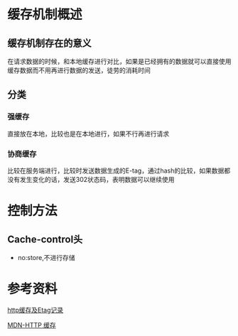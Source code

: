 # 缓存机制概述
## 缓存机制存在的意义
在请求数据的时候，和本地缓存进行对比，如果是已经拥有的数据就可以直接使用缓存数据而不用再进行数据的发送，徒劳的消耗时间
## 分类
### 强缓存
直接放在本地，比较也是在本地进行，如果不行再进行请求
### 协商缓存
比较在服务端进行，比较时发送数据生成的E-tag，通过hash的比较，如果数据都没有发生变化的话，发送302状态码，表明数据可以继续使用
# 控制方法
## Cache-control头
- no:store,不进行存储

# 参考资料
[http缓存及Etag记录](https://segmentfault.com/a/1190000018621167)

[MDN-HTTP 缓存](https://developer.mozilla.org/zh-CN/docs/Web/HTTP/Caching_FAQ)
